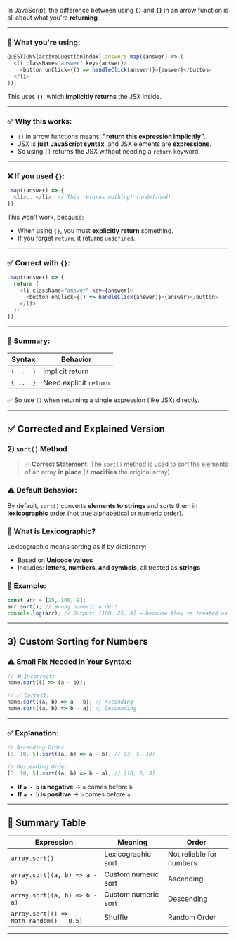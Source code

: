 
In JavaScript, the difference between using **`()`** and **`{}`** in an arrow function is all about what you're **returning**.

---

### 🔁 What you're using:

```js
QUESTIONS[activeQuestionIndex].answers.map((answer) => (
  <li className="answer" key={answer}>
    <button onClick={() => handleClick(answer)}>{answer}</button>
  </li>
));
```

This uses **`()`**, which **implicitly returns** the JSX inside.

---

### ✅ Why this works:

* `()` in arrow functions means: **"return this expression implicitly"**.
* JSX is **just JavaScript syntax**, and JSX elements are **expressions**.
* So using `()` returns the JSX without needing a `return` keyword.

---

### ❌ If you used `{}`:

```js
.map((answer) => {
  <li>...</li>; // This returns nothing! (undefined)
})
```

This won't work, because:

* When using `{}`, you must **explicitly return** something.
* If you forget `return`, it returns `undefined`.

---

### ✅ Correct with `{}`:

```js
.map((answer) => {
  return (
    <li className="answer" key={answer}>
      <button onClick={() => handleClick(answer)}>{answer}</button>
    </li>
  );
});
```

---

### 📌 Summary:

| Syntax    | Behavior               |
| --------- | ---------------------- |
| `( ... )` | Implicit return        |
| `{ ... }` | Need explicit `return` |

✅ So use `()` when returning a single expression (like JSX) directly.

---

## ✅ Corrected and Explained Version

### 2) `sort()` Method

> ✅ **Correct Statement**:
> The `sort()` method is used to sort the elements of an array **in place** (it **modifies** the original array).

### ⚠️ Default Behavior:

By default, `sort()` converts **elements to strings** and sorts them in **lexicographic** order (not true alphabetical or numeric order).

### 🧠 What is Lexicographic?

Lexicographic means sorting as if by dictionary:

* Based on **Unicode values**
* Includes: **letters, numbers, and symbols**, all treated as **strings**

### 🧪 Example:

```js
const arr = [25, 100, 9];
arr.sort(); // Wrong numeric order!
console.log(arr); // Output: [100, 25, 9] → because they're treated as strings
```

---

## 3) Custom Sorting for Numbers

### ⚠️ Small Fix Needed in Your Syntax:

```js
// ❌ Incorrect:
name.sort(() => (a - b));

// ✅ Correct:
name.sort((a, b) => a - b); // Ascending
name.sort((a, b) => b - a); // Descending
```

---

### ✅ Explanation:

```js
// Ascending Order
[3, 10, 5].sort((a, b) => a - b); // [3, 5, 10]

// Descending Order
[3, 10, 5].sort((a, b) => b - a); // [10, 5, 3]
```

* **If `a - b` is negative** → `a` comes before `b`
* **If `a - b` is positive** → `b` comes before `a`

---

## 📌 Summary Table

| Expression                              | Meaning             | Order                    |
| --------------------------------------- | ------------------- | ------------------------ |
| `array.sort()`                          | Lexicographic sort  | Not reliable for numbers |
| `array.sort((a, b) => a - b)`           | Custom numeric sort | Ascending                |
| `array.sort((a, b) => b - a)`           | Custom numeric sort | Descending               |
| `array.sort(() => Math.random() - 0.5)` | Shuffle             | Random Order             |

---

